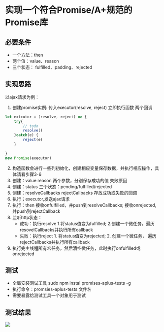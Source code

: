 # 实现一个符合Promise/A+规范的Promise库
## 必要条件
- 一个方法：then
- 两个值：value、reason
- 三个状态： fulfilled、padding、rejected

## 实现思路
以ajax请求为例：
 1. 创建promise实例: 传入executor(resolve, reject) 立即执行函数 两个回调
 ```javascript
 let extcutor = (resolve, reject) => {
     try{
         // todo
         resolve()
     }catch(e) {
         reject(e)
     }
     
 }
 new Promise(executor)
 ```
 2. 构造函数会进行一些列初始化，创建相应变量保存数据，并执行相应操作，具体请看步骤3-6
 3. 创建：value reason 两个参数，分别保存成功的值 失败原因
 3. 创建：status 三个状态：pending/fulfilled/rejected
 1. 创建：resolveCallbacks rejectCallbacks 存放成功或失败的回调
 1. 执行；executor,发送ajax请求
 7. 执行：then 接收onfulfilled，并push到resolveCallbacks; 接收onrejected,并push到rejectCallback
 1. 监听http状态：
    *  成功：执行resolve 1.将status值变为fulfilled; 2.创建一个微任务，遍历resovelCallbacks并执行所有callback
    *  失败：执行reject 1. 将status值变为rejected; 2. 创建一个微任务， 遍历rejectCallbacks并执行所有callback
 1. 执行完主线程所有宏任务，然后清空微任务，此时执行onfulfilled或onrejected

## 测试
- 全局安装测试工具 sudo npm instal promises-aplus-tests -g
- 执行命令：promsies-aplus-tests 文件名
- 需要暴露给测试工具一个对象用于测试

## 测试结果
![](https://raw.githubusercontent.com/pluckychuang/blog/master/doc/img/promise-test-result.png)

